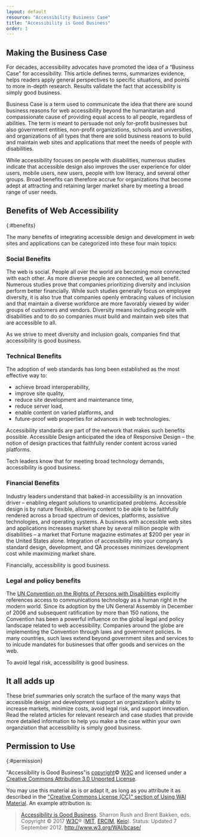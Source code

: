 ```yaml
---
layout: default
resource: "Accessibility Business Case"
title: "Accessibility is Good Business"
order: 1
---
```


## Making the Business Case

For decades, accessibility advocates have promoted the idea of a “Business Case” for accessibility. This article defines terms, summarizes evidence, helps readers apply general perspectives to specific situations, and points to more in-depth research. Results validate the fact that accessibility is simply good business. 

Business Case is a term used to communicate the idea that there are sound business reasons for web accessibility beyond the humanitarian and compassionate cause of providing equal access to all people, regardless of abilities. The term is meant to persuade not only for-profit businesses but also government entities, non-profit organizations, schools and universities, and organizations of all types that there are solid business reasons to build and maintain web sites and applications that meet the needs of people with disabilities.  

While accessibility focuses on people with disabilities, numerous studies indicate that accessible design also improves the user experience for older users, mobile users, new users, people with low literacy, and several other groups. Broad benefits can therefore accrue for organizations that become adept at attracting and retaining larger market share by meeting a broad range of user needs.  

## Benefits of Web Accessibility
{:#benefits}

The many benefits of integrating accessible design and development in web sites and applications can be categorized into these four main topics:

### Social Benefits
The web is social. People all over the world are becoming more connected with each other. As more diverse people are connected, we all benefit. Numerous studies prove that companies prioritizing diversity and inclusion perform better financially.  While such studies generally focus on employee diversity, it is also true that companies openly embracing values of inclusion and that maintain a diverse workforce are more favorably viewed by wider groups of customers and vendors. Diversity means including people with disabilities and to do so companies must build and maintain web sites that are accessible to all. 

As we strive to meet diversity and inclusion goals, companies find that accessibility is good business. 

### Technical Benefits
The adoption of web standards has long been established as the most effective way to:
* achieve broad interoperability, 
* improve site quality, 
* reduce site development and maintenance time, 
* reduce server load, 
* enable content on varied platforms, and
* future-proof web properties for advances in web technologies. 

Accessibility standards are part of the network that makes such benefits possible.  Accessible Design anticipated the idea of Responsive Design – the notion of design practices that faithfully render content across varied platforms. 

Tech leaders know that for meeting broad technology demands, accessibility is good business.

### Financial Benefits
Industry leaders understand that baked-in accessibility is an innovation driver – enabling elegant solutions to unanticipated problems. Accessible design is by nature flexible, allowing content to be able to be faithfully rendered across a broad spectrum of devices, platforms, assistive technologies, and operating systems. A business with accessible web sites and applications increases market share by several million people with disabilities – a market that Fortune magazine estimates at $200 per year in the United States alone. Integration of accessibility into your company’s standard design, development, and QA processes minimizes development cost while maximizing market share. 

Financially, accessibility is good business.  

### Legal and policy benefits
The [UN Convention on the Rights of Persons with
Disabilities](http://www.un.org/disabilities/default.asp?navid=12&pid=150) explicitly references access to communications technology as a human right in the modern world. Since its adoption by the UN General Assembly in December of 2006 and subsequent ratification by more than 150 nations, the Convention has been a powerful influence on the global legal and policy landscape related to web accessibility. Companies around the globe are implementing the Convention through laws and government policies. In many countries, such laws extend beyond government sites and services to to inlcude mandates for businesses that offer goods and services on the web. 

To avoid legal risk, accessibility is good business. 

## It all adds up
These brief summaries only scratch the surface of the many ways that accessible design and development support an organization’s ability to increase markets, minimize costs, avoid legal risk, and support innovation. Read the related articles for relevant research and case studies that provide more detailed information to help you make a the case within your own organziation that accessibility is simply good business.

## Permission to Use
{:#permission}

"Accessibility is Good Business"is
[copyright](http://www.w3.org/Consortium/Legal/ipr-notice#Copyright)©
[W3C](http://www.w3.org/) and licensed under a [Creative Commons
Attribution 3.0 Unported
License](http://creativecommons.org/licenses/by/3.0/).

You may use this material as is or adapt it, as long as you attribute it
as described in the ["Creative Commons License (CC)" section of Using
WAI Material](http://www.w3.org/WAI/about/usingWAImaterial#cc). An
example attribution is:

> [Accessibility is Good Business](http://www.w3.org/WAI/bcase/). Sharron Rush and Brent Bakken, eds. Copyright © 2017 [W3C](http://www.w3.org/)®
> ([MIT](http://www.csail.mit.edu/), [ERCIM](http://www.ercim.eu/),
> [Keio](http://www.keio.ac.jp/)). Status: Updated 7 September 2012.
> <http://www.w3.org/WAI/bcase/>

